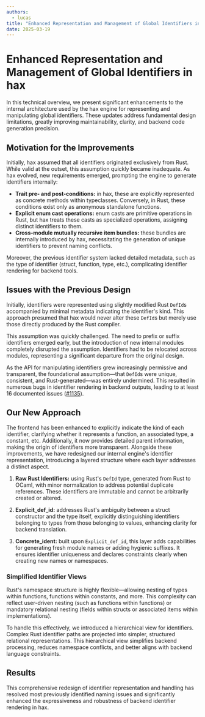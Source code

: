 ```yaml
---
authors:
  - lucas
title: "Enhanced Representation and Management of Global Identifiers in hax"
date: 2025-03-19
---
```


# Enhanced Representation and Management of Global Identifiers in hax

In this technical overview, we present significant enhancements to the internal architecture used by the hax engine for representing and manipulating global identifiers. These updates address fundamental design limitations, greatly improving maintainability, clarity, and backend code generation precision.

## Motivation for the Improvements

Initially, hax assumed that all identifiers originated exclusively from Rust. While valid at the outset, this assumption quickly became inadequate. As hax evolved, new requirements emerged, prompting the engine to generate identifiers internally:

- **Trait pre- and post-conditions:** in hax, these are explicitly represented as concrete methods within typeclasses. Conversely, in Rust, these conditions exist only as anonymous standalone functions.
- **Explicit enum cast operations:** enum casts are primitive operations in Rust, but hax treats these casts as specialized operations, assigning distinct identifiers to them.
- **Cross-module mutually recursive item bundles:** these bundles are internally introduced by hax, necessitating the generation of unique identifiers to prevent naming conflicts.

Moreover, the previous identifier system lacked detailed metadata, such as the type of identifier (struct, function, type, etc.), complicating identifier rendering for backend tools.

## Issues with the Previous Design

Initially, identifiers were represented using slightly modified Rust `DefId`s accompanied by minimal metadata indicating the identifier's kind. This approach presumed that hax would never alter these `DefId`s but merely use those directly produced by the Rust compiler.

This assumption was quickly challenged. The need to prefix or suffix identifiers emerged early, but the introduction of new internal modules completely disrupted the assumption. Identifiers had to be relocated across modules, representing a significant departure from the original design.

As the API for manipulating identifiers grew increasingly permissive and transparent, the foundational assumption—that `DefId`s were unique, consistent, and Rust-generated—was entirely undermined. This resulted in numerous bugs in identifier rendering in backend outputs, leading to at least 16 documented issues ([#1135](https://github.com/cryspen/hax/issues/1135)).

## Our New Approach

The frontend has been enhanced to explicitly indicate the kind of each identifier, clarifying whether it represents a function, an associated type, a constant, etc. Additionally, it now provides detailed parent information, making the origin of identifiers more transparent. Alongside these improvements, we have redesigned our internal engine's identifier representation, introducing a layered structure where each layer addresses a distinct aspect.

1. **Raw Rust Identifiers:** using Rust's `DefId` type, generated from Rust to OCaml, with minor normalization to address potential duplicate references. These identifiers are immutable and cannot be arbitrarily created or altered.

2. **Explicit_def_id:** addresses Rust's ambiguity between a struct constructor and the type itself, explicitly distinguishing identifiers belonging to types from those belonging to values, enhancing clarity for backend translation.

3. **Concrete_ident:** built upon `Explicit_def_id`, this layer adds capabilities for generating fresh module names or adding hygienic suffixes. It ensures identifier uniqueness and declares constraints clearly when creating new names or namespaces.

### Simplified Identifier Views

Rust's namespace structure is highly flexible—allowing nesting of types within functions, functions within constants, and more. This complexity can reflect user-driven nesting (such as functions within functions) or mandatory relational nesting (fields within structs or associated items within implementations).

To handle this effectively, we introduced a hierarchical view for identifiers. Complex Rust identifier paths are projected into simpler, structured relational representations. This hierarchical view simplifies backend processing, reduces namespace conflicts, and better aligns with backend language constraints.

## Results

This comprehensive redesign of identifier representation and handling has resolved most previously identified naming issues and significantly enhanced the expressiveness and robustness of backend identifier rendering in hax.

